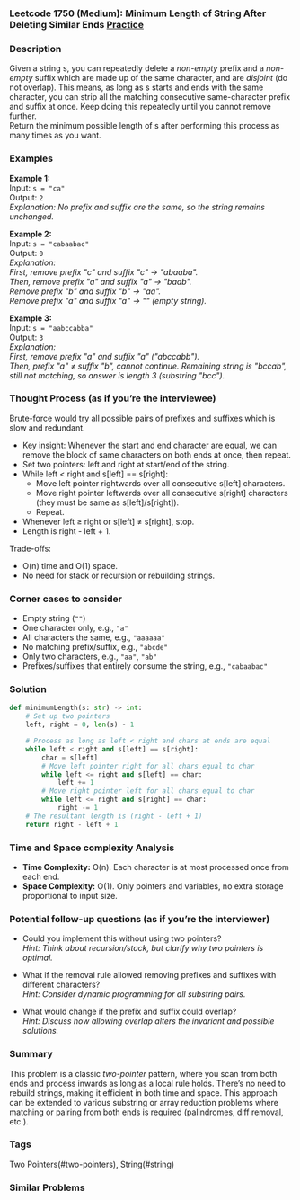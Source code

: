 ### Leetcode 1750 (Medium): Minimum Length of String After Deleting Similar Ends [Practice](https://leetcode.com/problems/minimum-length-of-string-after-deleting-similar-ends)

### Description  
Given a string s, you can repeatedly delete a *non-empty* prefix and a *non-empty* suffix which are made up of the same character, and are *disjoint* (do not overlap). This means, as long as s starts and ends with the same character, you can strip all the matching consecutive same-character prefix and suffix at once. Keep doing this repeatedly until you cannot remove further.  
Return the minimum possible length of s after performing this process as many times as you want.

### Examples  

**Example 1:**  
Input: `s = "ca"`  
Output: `2`  
*Explanation: No prefix and suffix are the same, so the string remains unchanged.*

**Example 2:**  
Input: `s = "cabaabac"`  
Output: `0`  
*Explanation:  
First, remove prefix "c" and suffix "c" → "abaaba".  
Then, remove prefix "a" and suffix "a" → "baab".  
Remove prefix "b" and suffix "b" → "aa".  
Remove prefix "a" and suffix "a" → "" (empty string).*

**Example 3:**  
Input: `s = "aabccabba"`  
Output: `3`  
*Explanation:  
First, remove prefix "a" and suffix "a" ("abccabb").  
Then, prefix "a" ≠ suffix "b", cannot continue. Remaining string is "bccab", still not matching, so answer is length 3 (substring "bcc").*

### Thought Process (as if you’re the interviewee)  
Brute-force would try all possible pairs of prefixes and suffixes which is slow and redundant.
- Key insight: Whenever the start and end character are equal, we can remove the block of same characters on both ends at once, then repeat.  
- Set two pointers: left and right at start/end of the string.  
- While left < right and s[left] == s[right]:  
    - Move left pointer rightwards over all consecutive s[left] characters.  
    - Move right pointer leftwards over all consecutive s[right] characters (they must be same as s[left]/s[right]).  
    - Repeat.  
- Whenever left ≥ right or s[left] ≠ s[right], stop.  
- Length is right - left + 1.

Trade-offs:  
- O(n) time and O(1) space.
- No need for stack or recursion or rebuilding strings.

### Corner cases to consider  
- Empty string (`""`)  
- One character only, e.g., `"a"`
- All characters the same, e.g., `"aaaaaa"`
- No matching prefix/suffix, e.g., `"abcde"`
- Only two characters, e.g., `"aa"`, `"ab"`
- Prefixes/suffixes that entirely consume the string, e.g., `"cabaabac"`

### Solution

```python
def minimumLength(s: str) -> int:
    # Set up two pointers
    left, right = 0, len(s) - 1

    # Process as long as left < right and chars at ends are equal
    while left < right and s[left] == s[right]:
        char = s[left]
        # Move left pointer right for all chars equal to char
        while left <= right and s[left] == char:
            left += 1
        # Move right pointer left for all chars equal to char
        while left <= right and s[right] == char:
            right -= 1
    # The resultant length is (right - left + 1)
    return right - left + 1
```

### Time and Space complexity Analysis  

- **Time Complexity:** O(n). Each character is at most processed once from each end.
- **Space Complexity:** O(1). Only pointers and variables, no extra storage proportional to input size.

### Potential follow-up questions (as if you’re the interviewer)  

- Could you implement this without using two pointers?  
  *Hint: Think about recursion/stack, but clarify why two pointers is optimal.*

- What if the removal rule allowed removing prefixes and suffixes with different characters?  
  *Hint: Consider dynamic programming for all substring pairs.*

- What would change if the prefix and suffix could overlap?  
  *Hint: Discuss how allowing overlap alters the invariant and possible solutions.*

### Summary
This problem is a classic *two-pointer* pattern, where you scan from both ends and process inwards as long as a local rule holds. There’s no need to rebuild strings, making it efficient in both time and space. This approach can be extended to various substring or array reduction problems where matching or pairing from both ends is required (palindromes, diff removal, etc.).

### Tags
Two Pointers(#two-pointers), String(#string)

### Similar Problems
